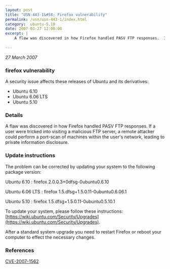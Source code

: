 ```yaml
---
layout: post
title: "USN-443-1&#58; Firefox vulnerability"
permalink: /usn/usn-443-1/index.html
category:  ubuntu-5.10
date: 2007-03-27 12:00:00
excerpt: |
    A flaw was discovered in how Firefox handled PASV FTP responses.  If a  user were tricked into visiting a malicious FTP server, a remote  attacker could perform a port-scan of machines within the user&#39;s  network, leading to private information disclosure.
    
--- 
```

 
 

*27 March 2007*

### firefox vulnerability

A security issue affects these releases of Ubuntu and its derivatives:

* Ubuntu 6.10
* Ubuntu 6.06 LTS
* Ubuntu 5.10

### Details

A flaw was discovered in how Firefox handled PASV FTP responses. If a user were tricked into visiting a malicious FTP server, a remote attacker could perform a port-scan of machines within the user&#39;s network, leading to private information disclosure.

### Update instructions

The problem can be corrected by updating your system to the following package version:

Ubuntu 6.10
 : firefox <span>2.0.0.3+0dfsg-0ubuntu0.6.10</span>

Ubuntu 6.06 LTS
 : firefox <span>1.5.dfsg+1.5.0.11-0ubuntu0.6.06.1</span>

Ubuntu 5.10
 : firefox <span>1.5.dfsg+1.5.0.11-0ubuntu0.5.10.1</span>

To update your system, please follow these instructions: [https://wiki.ubuntu.com/Security/Upgrades](https://wiki.ubuntu.com/Security/Upgrades).

After a standard system upgrade you need to restart Firefox or reboot your computer to effect the necessary changes.

### References

 
 [CVE-2007-1562](http://people.ubuntu.com/~ubuntu-security/cve/CVE-2007-1562)
 

